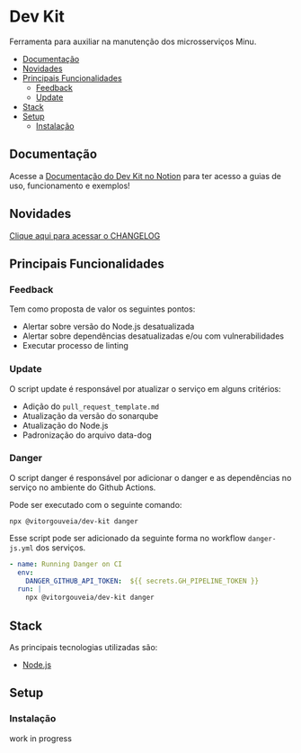 # Dev Kit

Ferramenta para auxiliar na manutenção dos microsserviços Minu.

- [Documentação](#documentação)
- [Novidades](#Novidades)
- [Principais Funcionalidades](#principais-funcionalidades)
  - [Feedback](#feedback)
  - [Update](#update)
- [Stack](#stack)
- [Setup](#setup)
  - [Instalação](#instalação)

## Documentação

Acesse a [Documentação do Dev Kit no Notion]() para ter acesso a guias de uso, funcionamento e exemplos!

## Novidades

[Clique aqui para acessar o CHANGELOG](CHANGELOG.md)

## Principais Funcionalidades

### Feedback

Tem como proposta de valor os seguintes pontos:

- Alertar sobre versão do Node.js desatualizada
- Alertar sobre dependências desatualizadas e/ou com vulnerabilidades
- Executar processo de linting

### Update

O script update é responsável por atualizar o serviço em alguns critérios:

- Adição do `pull_request_template.md`
- Atualização da versão do sonarqube
- Atualização do Node.js
- Padronização do arquivo data-dog

### Danger

O script danger é responsável por adicionar o danger e as dependências no serviço no ambiente do Github Actions.

Pode ser executado com o seguinte comando:

`npx @vitorgouveia/dev-kit danger`

Esse script pode ser adicionado da seguinte forma no workflow `danger-js.yml` dos serviços.

```yml
- name: Running Danger on CI
  env:
    DANGER_GITHUB_API_TOKEN:  ${{ secrets.GH_PIPELINE_TOKEN }}
  run: |
    npx @vitorgouveia/dev-kit danger
```

## Stack

As principais tecnologias utilizadas são:

- [Node.js](https://nodejs.org/pt-br)

## Setup

### Instalação

work in progress